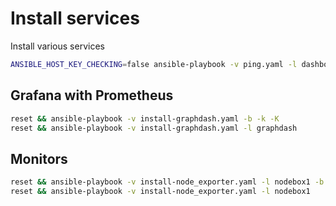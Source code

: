 # Install services

Install various services

```bash
ANSIBLE_HOST_KEY_CHECKING=false ansible-playbook -v ping.yaml -l dashboard,ne_clients
```

## Grafana with Prometheus

```bash
reset && ansible-playbook -v install-graphdash.yaml -b -k -K
reset && ansible-playbook -v install-graphdash.yaml -l graphdash
```

## Monitors

```bash
reset && ansible-playbook -v install-node_exporter.yaml -l nodebox1 -b -k -K
reset && ansible-playbook -v install-node_exporter.yaml -l nodebox1
```
